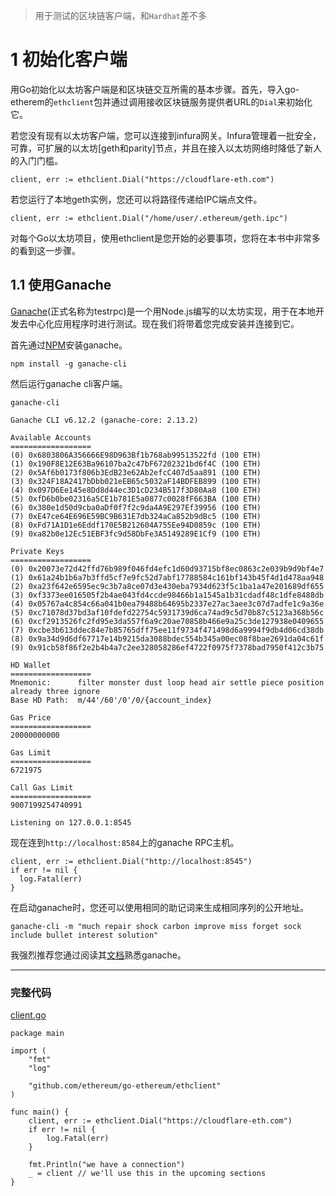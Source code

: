 > 用于测试的区块链客户端，和`Hardhat`差不多
# 1 初始化客户端

用Go初始化以太坊客户端是和区块链交互所需的基本步骤。首先，导入go-etherem的`ethclient`包并通过调用接收区块链服务提供者URL的`Dial`来初始化它。

若您没有现有以太坊客户端，您可以连接到infura网关。Infura管理着一批安全，可靠，可扩展的以太坊[geth和parity]节点，并且在接入以太坊网络时降低了新人的入门门槛。

```
client, err := ethclient.Dial("https://cloudflare-eth.com")
```

若您运行了本地geth实例，您还可以将路径传递给IPC端点文件。

```
client, err := ethclient.Dial("/home/user/.ethereum/geth.ipc")
```

对每个Go以太坊项目，使用ethclient是您开始的必要事项，您将在本书中非常多的看到这一步骤。

## 1.1 使用Ganache

[Ganache](https://github.com/trufflesuite/ganache-cli)(正式名称为testrpc)是一个用Node.js编写的以太坊实现，用于在本地开发去中心化应用程序时进行测试。现在我们将带着您完成安装并连接到它。

首先通过[NPM](https://www.npmjs.com/package/ganache-cli)安装ganache。

```
npm install -g ganache-cli
```

然后运行ganache cli客户端。

```
ganache-cli
```

```
Ganache CLI v6.12.2 (ganache-core: 2.13.2)

Available Accounts
==================
(0) 0x6803806A356666E98D963Bf1b768ab99513522fd (100 ETH)
(1) 0x190F8E12E63Ba96107ba2c47bF67202321bd6f4C (100 ETH)
(2) 0x5Af6b0173f806b3EdB23e62Ab2efcC407d5aa891 (100 ETH)
(3) 0x324F18A2417bDbb021eEB65c5032aF14BDFEB899 (100 ETH)
(4) 0x097D6Ee145e8Dd8d44ec3D1cD234B517f3D80Aa8 (100 ETH)
(5) 0xfD6b0be02316a5CE1b781E5a0877c0028fF663BA (100 ETH)
(6) 0x380e1d50d9cba0aDf0f7f2c9da4A9E297Ef39956 (100 ETH)
(7) 0xE47ce64E696E59BC9B631E7db324aCa852b9dBc5 (100 ETH)
(8) 0xFd71A1D1e6Eddf170E5B212604A755Ee94D0859c (100 ETH)
(9) 0xa82b0e12Ec51EBF3fc9d58DbFe3A5149289E1Cf9 (100 ETH)

Private Keys
==================
(0) 0x20073e72d42ffd76b989f046fd4efc1d60d93715bf8ec0863c2e039b9d9bf4e7
(1) 0x61a24b1b6a7b3ffd5cf7e9fc52d7abf17788584c161bf143b45f4d1d478aa948
(2) 0xa23f642e6595ec9c3b7a8ce07d3e430eba7934d623f5c1ba1a47e201689df655
(3) 0xf3373ee016505f2b4ae043fd4ccde98466b1a1545a1b31cdadf48c1dfe8488db
(4) 0x05767a4c854c66a041b0ea79488b64695b2337e27ac3aee3c07d7adfe1c9a36e
(5) 0xc71078d37bd3af10fdefd22754c5931739d6ca74ad9c5d70b87c5123a368b56c
(6) 0xcf2913526fc2fd95e3da557f6a9c20ae70858b466e9a25c3de127938e0409655
(7) 0xcbe3b613ddec84e7b85765dff75ee11f9734f471498d6a9994f9db4d06cd38db
(8) 0x9a34d9d6df67717e14b9215da3088bdec554b345a00ec08f8bae2691da04c61f
(9) 0x91cb58f86f2e2b4b4a7c2ee328058286ef4722f0975f7378bad7950f412c3b75

HD Wallet
==================
Mnemonic:      filter monster dust loop head air settle piece position already three ignore
Base HD Path:  m/44'/60'/0'/0/{account_index}

Gas Price
==================
20000000000

Gas Limit
==================
6721975

Call Gas Limit
==================
9007199254740991

Listening on 127.0.0.1:8545

```

现在连到`http://localhost:8584`上的ganache RPC主机。

```
client, err := ethclient.Dial("http://localhost:8545")
if err != nil {
  log.Fatal(err)
}
```

在启动ganache时，您还可以使用相同的助记词来生成相同序列的公开地址。

```
ganache-cli -m "much repair shock carbon improve miss forget sock include bullet interest solution"
```

我强烈推荐您通过阅读其[文档](http://truffleframework.com/ganache/)熟悉ganache。

---

### 完整代码

[client.go](https://github.com/miguelmota/ethereum-development-with-go-book/blob/master/code/client.go)

```
package main

import (
    "fmt"
    "log"

    "github.com/ethereum/go-ethereum/ethclient"
)

func main() {
    client, err := ethclient.Dial("https://cloudflare-eth.com")
    if err != nil {
        log.Fatal(err)
    }

    fmt.Println("we have a connection")
    _ = client // we'll use this in the upcoming sections
}
```